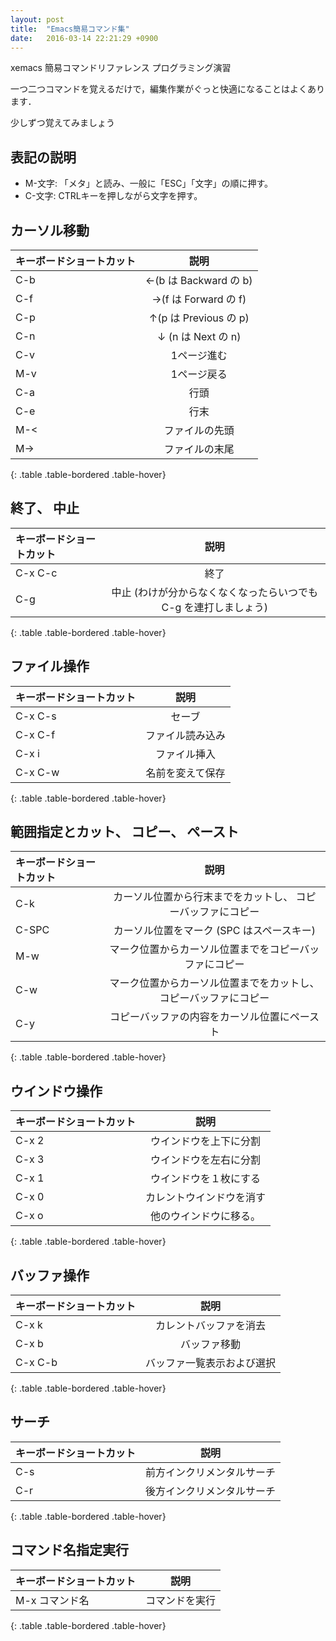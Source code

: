 ```yaml
---
layout: post
title:  "Emacs簡易コマンド集"
date:   2016-03-14 22:21:29 +0900
---
```

xemacs 簡易コマンドリファレンス プログラミング演習

一つ二つコマンドを覚えるだけで，編集作業がぐっと快適になることはよくあります．

少しずつ覚えてみましょう

## 表記の説明
* M-文字: 「メタ」と読み、一般に「ESC」「文字」の順に押す。
* C-文字: CTRLキーを押しながら文字を押す。

## カーソル移動

| キーボードショートカット | 説明 |
|:--|:--:|
| C-b |←(b は Backward の b)|
| C-f |→(f は Forward の f)|
| C-p |↑(p は Previous の p)|
| C-n |↓ (n は Next の n)|
| C-v |1ページ進む|
| M-v |1ページ戻る|
| C-a |行頭|
| C-e |行末|
| M-< |ファイルの先頭|
| M-> |ファイルの末尾|
{: .table .table-bordered .table-hover}

## 終了、 中止

| キーボードショートカット | 説明 |
|:--|:--:|
| C-x C-c         | 終了|
|C-g |中止 (わけが分からなくなくなったらいつでも C-g を連打しましょう)|
{: .table .table-bordered .table-hover}

## ファイル操作

| キーボードショートカット | 説明 |
|:--|:--:|
|C-x  C-s  |        セーブ
|C-x  C-f   |       ファイル読み込み|
|C-x  i     |       ファイル挿入    |
|C-x  C-w   |       名前を変えて保存|
{: .table .table-bordered .table-hover}

## 範囲指定とカット、 コピー、 ペースト

| キーボードショートカット | 説明 |
|:--|:--:|
|C-k        |  カーソル位置から行末までをカットし、 コピーバッファにコピー|
|C-SPC     |  カーソル位置をマーク (SPC はスペースキー)                   |
|M-w    |  マーク位置からカーソル位置までをコピーバッファにコピー         |
|C-w   |  マーク位置からカーソル位置までをカットし、 コピーバッファにコピー|
|C-y |            コピーバッファの内容をカーソル位置にペースト           |
{: .table .table-bordered .table-hover}

## ウインドウ操作

| キーボードショートカット | 説明 |
|:--|:--:|
|C-x 2      |       ウインドウを上下に分割|
|C-x 3      |      ウインドウを左右に分割|
|C-x 1      |      ウインドウを１枚にする|
|C-x 0      |      カレントウインドウを消す|
|C-x o      |      他のウインドウに移る。|
{: .table .table-bordered .table-hover}

## バッファ操作

| キーボードショートカット | 説明 |
|:--|:--:|
|C-x k   |          カレントバッファを消去|
|C-x b   |          バッファ移動|
|C-x  C-b|          バッファ一覧表示および選択|
{: .table .table-bordered .table-hover}

## サーチ

| キーボードショートカット | 説明 |
|:--|:--:|
|C-s    |           前方インクリメンタルサーチ|
|C-r    |           後方インクリメンタルサーチ|
{: .table .table-bordered .table-hover}

## コマンド名指定実行

| キーボードショートカット | 説明 |
|:--|:--:|
|M-x コマンド名   | コマンドを実行|
{: .table .table-bordered .table-hover}


